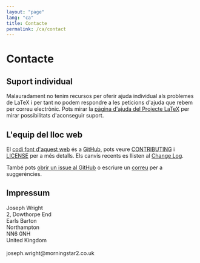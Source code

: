 ```yaml
---
layout: "page"
lang: "ca"
title: Contacte
permalink: /ca/contact
---
```


# Contacte

## Suport individual

Malauradament no tenim recursos per oferir ajuda individual als problemes de LaTeX i per tant no podem respondre a les peticions d'ajuda que rebem per correu electrònic. Pots mirar la [pàgina d'ajuda del Projecte LaTeX](https://www.latex-project.org/help/) per mirar possibilitats d'aconseguir suport.

## L'equip del lloc web

El [codi font d'aquest web](https://github.com/learnlatex/learnlatex.github.io/) és a [GitHub](https://github.com/learnlatex/), pots veure [CONTRIBUTING](../CONTRIBUTING) i [LICENSE](../LICENSE) per a més detalls. Els canvis recents es llisten al [Change Log](../CHANGELOG).

També pots [obrir un issue al GitHub](https://github.com/learnlatex/learnlatex.github.io/issues) o escriure un [correu](mailto:texfaq@texfaq.org) per a suggerències.

## Impressum

<p>Joseph Wright<br>
2, Dowthorpe End<br>
Earls Barton<br>
Northampton<br>
NN6 0NH<br>
United Kingdom<br>
<br>joseph.wright@morningstar2.co.uk</p>
